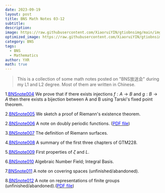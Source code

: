 ```yaml
---
date: 2023-09-19
layout: post
title: BNS Math Notes 03-12
subtitle: 
description: 
image: https://raw.githubusercontent.com/XiaoruiYIN/gtiobnsimg/main/img/prqe.png
optimized_image: https://raw.githubusercontent.com/XiaoruiYIN/gtiobnsimg/main/img/prqe.png
category: BNS
tags:
  - BNS
  - Mathematics
author: YXR
math: true
---
```


> This is a collection of some math notes posted on "BNS放送会" during my L1 and L2 degree. Most of them are written in Chinese.

  
1.[<font color="blue">BNSnote004</font>](https://mp.weixin.qq.com/s/XzMNKvNFNoJtS-yTlSh9ew) We prove that if there exists injections $f:A\to B$ and $g:B\to A$ then there exists a bijection between A and B using Tarski's fixed point theorem.

2.[<font color="blue">BNSnote005</font>](https://mp.weixin.qq.com/s?__biz=Mzk0MzIzMzY3MQ==&mid=2247483817&idx=1&sn=804bcbd651646613cadbc4ad4e491681) We sketch a proof of Riemann's existence theorem.

2.[<font color="blue">BNSnote006</font>](https://mp.weixin.qq.com/s/tPijDuXJAsf0Xs1sMSMllA) A note on doubly periodic functions. (<a href="https://norange555.com/pdff/bns006.pdf" target="_blank"><font color="blue">PDF file</font></a>)

3.[<font color="blue">BNSnote007</font>](https://mp.weixin.qq.com/s/5X5KVdyg4YP7gZ_v5GDpag) The definition of Riemann surfaces.

4.[<font color="blue">BNSnote008</font>](https://mp.weixin.qq.com/s/mRHCEQjdg1W5NF02bpBtQA) A summary of the first three chapters of GTM228.

5.[<font color="blue">BNSnote009</font>](https://mp.weixin.qq.com/s/Q5u_-tBjNMcX4VwsTTZ85A) First properties of $\zeta$ and $L$.

6.[<font color="blue">BNSnote010</font>](https://mp.weixin.qq.com/s/cID9-AILAyZC5FUJes75eA) Algebraic Number Field; Integral Basis.

7.[<font color="blue">BNSnote011</font>](https://mp.weixin.qq.com/s/uQ1A0ZEnmeEPkOUxcfhGXQ) A note on covering spaces (unfinished/abandoned).

8.[<font color="blue">BNSnote012</font>](https://mp.weixin.qq.com/s/U_0C954GMb6LF8_Id5jL5A) A note on representations of finite groups (unfinished/abandoned).(<a href="https://norange555.com/pdff/finite_grp_representation.pdf" target="_blank"><font color="blue">PDF file</font></a>)
